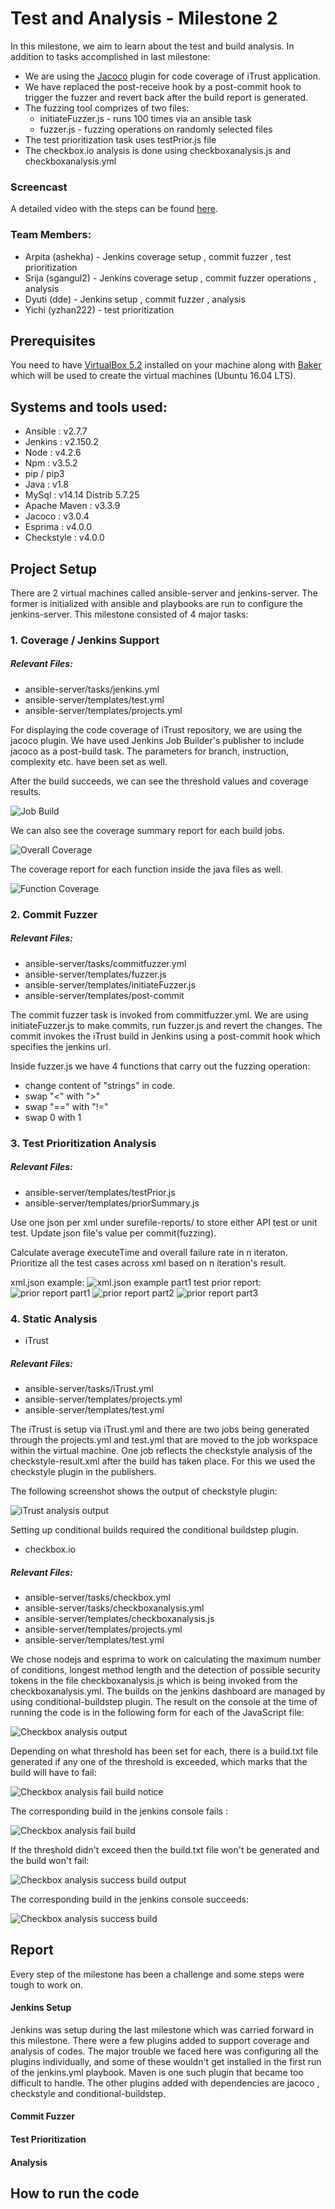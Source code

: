 # Test and Analysis - Milestone 2
In this milestone, we aim to learn about the test and build analysis. 
In addition to tasks accomplished in last milestone:
* We are using the [Jacoco](https://plugins.jenkins.io/jacoco) plugin for code coverage of iTrust application. 
* We have replaced the post-receive hook by a post-commit hook to trigger the fuzzer and revert back after the build report is generated.
* The fuzzing tool comprizes of two files: 
  * initiateFuzzer.js - runs 100 times via an ansible task
  * fuzzer.js - fuzzing operations on randomly selected files
* The test prioritization task uses testPrior.js file
* The checkbox.io analysis is done using checkboxanalysis.js and checkboxanalysis.yml

### Screencast
A detailed video with the steps can be found [here]().

### Team Members:

* Arpita (ashekha) - Jenkins coverage setup , commit fuzzer , test prioritization
* Srija  (sgangul2) - Jenkins coverage setup , commit fuzzer operations , analysis 
* Dyuti  (dde) - Jenkins setup , commit fuzzer , analysis
* Yichi  (yzhan222) - test prioritization

## Prerequisites
You need to have [VirtualBox 5.2](https://www.virtualbox.org/wiki/Download_Old_Builds_5_2) installed on your machine along with [Baker](https://docs.getbaker.io/installation/) which will be used to create the virtual machines (Ubuntu 16.04 LTS).

## Systems and tools used:

* Ansible : v2.7.7
* Jenkins : v2.150.2
* Node : v4.2.6
* Npm : v3.5.2
* pip / pip3
* Java : v1.8
* MySql : v14.14 Distrib 5.7.25
* Apache Maven : v3.3.9 
* Jacoco : v3.0.4
* Esprima : v4.0.0
* Checkstyle : v4.0.0

## Project Setup

There are 2 virtual machines called ansible-server and jenkins-server. The former is initialized with ansible and playbooks are run to configure the jenkins-server. 
This milestone consisted of 4 major tasks:

### 1. Coverage / Jenkins Support
##### Relevant Files: 
* ansible-server/tasks/jenkins.yml
* ansible-server/templates/test.yml
* ansible-server/templates/projects.yml

For displaying the code coverage of iTrust repository, we are using the jacoco plugin. We have used Jenkins Job Builder's publisher to include jacoco as a post-build task. The parameters for branch, instruction, complexity etc. have been set as well. 

After the build succeeds, we can see the threshold values and coverage results. 

![Job Build](/resources/jacoco_build.png?raw=true "Build Screen")

We can also see the coverage summary report for each build jobs.

![Overall Coverage](/resources/overall_coverage.png?raw=true "Overall Coverage")

The coverage report for each function inside the java files as well.

![Function Coverage](/resources/function_coverage.png?raw=true "Function Coverage")

### 2. Commit Fuzzer
##### Relevant Files: 
* ansible-server/tasks/commitfuzzer.yml
* ansible-server/templates/fuzzer.js
* ansible-server/templates/initiateFuzzer.js
* ansible-server/templates/post-commit

The commit fuzzer task is invoked from commitfuzzer.yml. We are using initiateFuzzer.js to make commits, run fuzzer.js and revert the changes. 
The commit invokes the iTrust build in Jenkins using a post-commit hook which specifies the jenkins url.

Inside fuzzer.js we have 4 functions that carry out the fuzzing operation:
* change content of "strings" in code.
* swap "<" with ">"
* swap "==" with "!="
* swap 0 with 1


### 3. Test Prioritization Analysis
##### Relevant Files: 
* ansible-server/templates/testPrior.js
* ansible-server/templates/priorSummary.js

Use one json per xml under surefile-reports/ to store either API test or unit test. Update json file's value per commit(fuzzing).

Calculate average executeTime and overall failure rate in n iteraton. Prioritize all the test cases across xml based on n iteration's result.  

xml.json example:
![xml.json example part1](/resources/xml_json.png?raw=true)
test prior report:
![prior report part1](/resources/prior_report1.png?raw=true)
![prior report part2](/resources/prior_report2.png?raw=true)
![prior report part3](/resources/prior_report3.png?raw=true)
### 4. Static Analysis

* iTrust

##### Relevant Files: 
* ansible-server/tasks/iTrust.yml
* ansible-server/templates/projects.yml
* ansible-server/templates/test.yml

The iTrust is setup via iTrust.yml and there are two jobs being generated through the projects.yml and test.yml that are moved to the job workspace within the virtual machine. One job reflects the checkstyle analysis of the checkstyle-result.xml after the build has taken place. For this we used the checkstyle plugin in the publishers.

The following screenshot shows the output of checkstyle plugin:

![iTrust analysis output](/resources/checkstyle_analysis.PNG?raw=true "iTrust analysis output")

Setting up conditional builds required the conditional buildstep plugin. 

* checkbox.io

##### Relevant Files: 
* ansible-server/tasks/checkbox.yml
* ansible-server/tasks/checkboxanalysis.yml
* ansible-server/templates/checkboxanalysis.js
* ansible-server/templates/projects.yml
* ansible-server/templates/test.yml


We chose nodejs and esprima to work on calculating the maximum number of conditions, longest method length and the detection of possible security tokens in the file checkboxanalysis.js which is being invoked from the checkboxanalysis.yml.
The builds on the jenkins dashboard are managed by using conditional-buildstep plugin.
The result on the console at the time of running the code is in the following form for each of the JavaScript file:

![Checkbox analysis output](/resources/max_cond_example.PNG?raw=true "Checkbox analysis output")

Depending on what threshold has been set for each, there is a build.txt file generated if any one of the threshold is exceeded, which marks that the build will have to fail:

![Checkbox analysis fail build notice](/resources/max_cond_result.PNG?raw=true "Checkbox analysis fail build notice")

The corresponding build in the jenkins console fails :

![Checkbox analysis fail build](/resources/checkbox_build_failed.PNG?raw=true "Checkbox analysis fail build")

If the threshold didn't exceed then the build.txt file won't be generated and the build won't fail:

![Checkbox analysis success build output](/resources/max_cond_pass_example.PNG?raw=true "Checkbox analysis success build output")

The corresponding build in the jenkins console succeeds:

![Checkbox analysis success build](/resources/checkbox_build_success.PNG?raw=true "Checkbox analysis success build")



## Report

Every step of the milestone has been a challenge and some steps were tough to work on. 

#### Jenkins Setup

Jenkins was setup during the last milestone which was carried forward in this milestone. There were a few plugins added to support coverage and analysis of codes. 
The major trouble we faced here was configuring all the plugins individually, and some of these wouldn't get installed in the first run of the jenkins.yml playbook. Maven is one such plugin that became too difficult to handle.
The other plugins added with dependencies are jacoco , checkstyle and conditional-buildstep.

#### Commit Fuzzer

#### Test Prioritization

#### Analysis

## How to run the code
